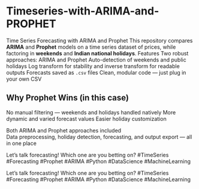 # Timeseries-with-ARIMA-and-PROPHET
Time Series Forecasting with ARIMA and Prophet
This repository compares **ARIMA** and **Prophet** models on a time series dataset of prices, while factoring in **weekends** and **Indian national holidays**.
Features
Two robust approaches: ARIMA and Prophet
Auto-detection of weekends and public holidays
Log transform for stability and inverse transform for readable outputs
Forecasts saved as `.csv` files
Clean, modular code — just plug in your own CSV

## Why Prophet Wins (in this case)
No manual filtering — weekends and holidays handled natively
More dynamic and varied forecast values
Easier holiday customization

Both ARIMA and Prophet approaches included  
Data preprocessing, holiday detection, forecasting, and output export — all in one place

Let’s talk forecasting! Which one are you betting on?
#TimeSeries #Forecasting #Prophet #ARIMA #Python #DataScience #MachineLearning


Let’s talk forecasting! Which one are you betting on?
#TimeSeries #Forecasting #Prophet #ARIMA #Python #DataScience #MachineLearning
